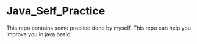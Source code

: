 # Java_Self_Practice
This repo contains some practice done by myself. This repo can help you improve you in java basic. 


